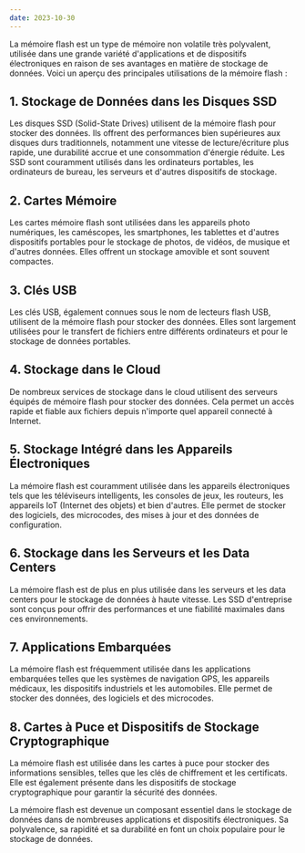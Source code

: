 ```yaml
---
date: 2023-10-30
---
```


La mémoire flash est un type de mémoire non volatile très polyvalent, utilisée dans une grande variété d'applications et de dispositifs électroniques en raison de ses avantages en matière de stockage de données. Voici un aperçu des principales utilisations de la mémoire flash :

## 1. Stockage de Données dans les Disques SSD
Les disques SSD (Solid-State Drives) utilisent de la mémoire flash pour stocker des données. Ils offrent des performances bien supérieures aux disques durs traditionnels, notamment une vitesse de lecture/écriture plus rapide, une durabilité accrue et une consommation d'énergie réduite. Les SSD sont couramment utilisés dans les ordinateurs portables, les ordinateurs de bureau, les serveurs et d'autres dispositifs de stockage.

## 2. Cartes Mémoire
Les cartes mémoire flash sont utilisées dans les appareils photo numériques, les caméscopes, les smartphones, les tablettes et d'autres dispositifs portables pour le stockage de photos, de vidéos, de musique et d'autres données. Elles offrent un stockage amovible et sont souvent compactes.

## 3. Clés USB
Les clés USB, également connues sous le nom de lecteurs flash USB, utilisent de la mémoire flash pour stocker des données. Elles sont largement utilisées pour le transfert de fichiers entre différents ordinateurs et pour le stockage de données portables.

## 4. Stockage dans le Cloud
De nombreux services de stockage dans le cloud utilisent des serveurs équipés de mémoire flash pour stocker des données. Cela permet un accès rapide et fiable aux fichiers depuis n'importe quel appareil connecté à Internet.

## 5. Stockage Intégré dans les Appareils Électroniques
La mémoire flash est couramment utilisée dans les appareils électroniques tels que les téléviseurs intelligents, les consoles de jeux, les routeurs, les appareils IoT (Internet des objets) et bien d'autres. Elle permet de stocker des logiciels, des microcodes, des mises à jour et des données de configuration.

## 6. Stockage dans les Serveurs et les Data Centers
La mémoire flash est de plus en plus utilisée dans les serveurs et les data centers pour le stockage de données à haute vitesse. Les SSD d'entreprise sont conçus pour offrir des performances et une fiabilité maximales dans ces environnements.

## 7. Applications Embarquées
La mémoire flash est fréquemment utilisée dans les applications embarquées telles que les systèmes de navigation GPS, les appareils médicaux, les dispositifs industriels et les automobiles. Elle permet de stocker des données, des logiciels et des microcodes.

## 8. Cartes à Puce et Dispositifs de Stockage Cryptographique
La mémoire flash est utilisée dans les cartes à puce pour stocker des informations sensibles, telles que les clés de chiffrement et les certificats. Elle est également présente dans les dispositifs de stockage cryptographique pour garantir la sécurité des données.

La mémoire flash est devenue un composant essentiel dans le stockage de données dans de nombreuses applications et dispositifs électroniques. Sa polyvalence, sa rapidité et sa durabilité en font un choix populaire pour le stockage de données.
